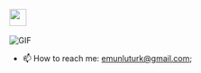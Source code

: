 
<p align="left">
<a href="https://www.linkedin.com/in/emir-unluturk-11863612b/" target="_blank"><img height="30" src="https://icons.iconarchive.com/icons/danleech/simple/512/linkedin-icon.png"></a>&nbsp;&nbsp;&nbsp;&nbsp;&nbsp;
</p>

<img alt="GIF" src="https://media.giphy.com/media/3ohzdKvLT1DxFxhZAI/giphy.gif" />

 - 📫 How to reach me: [emunluturk@gmail.com](mailto:emunluturk@gmail.com);

<div align="center">

</div>
